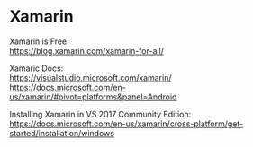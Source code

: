 # Xamarin  

Xamarin is Free:  
https://blog.xamarin.com/xamarin-for-all/

Xamaric Docs:  
https://visualstudio.microsoft.com/xamarin/  
https://docs.microsoft.com/en-us/xamarin/#pivot=platforms&panel=Android  

Installing Xamarin in VS 2017 Community Edition:  
https://docs.microsoft.com/en-us/xamarin/cross-platform/get-started/installation/windows  
